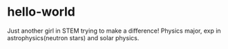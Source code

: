 # hello-world

Just another girl in STEM trying to make a difference! Physics major, exp in astrophysics(neutron stars) and solar physics.
